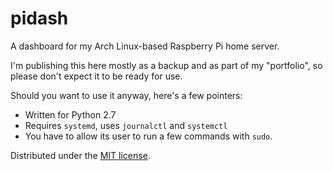 # pidash

A dashboard for my Arch Linux-based Raspberry Pi home server.

I'm publishing this here mostly as a backup and as part of my "portfolio", so please don't expect it to be ready for use.

Should you want to use it anyway, here's a few pointers:
 * Written for Python 2.7
 * Requires `systemd`, uses `journalctl` and `systemctl`
 * You have to allow its user to run a few commands with `sudo`.

Distributed under the [MIT license](LICENSE).
